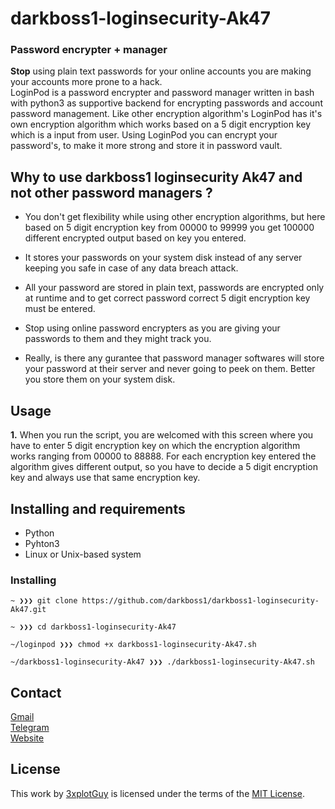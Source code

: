 # darkboss1-loginsecurity-Ak47 
### Password encrypter + manager
**Stop** using plain text passwords for your online accounts you are making your accounts more prone to a hack.</br>
LoginPod is a password encrypter and password manager written in bash with python3 as supportive backend for encrypting passwords and account password management. Like other encryption algorithm's LoginPod has it's own encryption algorithm which works based on a 5 digit encryption key which is a input from user. Using LoginPod you can encrypt your password's, to make it more strong and store it in password vault.


## Why to use darkboss1 loginsecurity Ak47 and not other password managers ?
+ You don't get flexibility while using other encryption algorithms, but here based on 5 digit encryption key from 00000 to 99999 you get 100000 different encrypted output based on key you entered. 

+ It stores your passwords on your system disk instead of any server keeping you safe in case of any data breach attack.

+ All your password are stored in plain text, passwords are encrypted only at runtime and to get correct password correct 5 digit encryption key must be entered.

+ Stop using online password encrypters as you are giving your passwords to them and they might track you.

+ Really, is there any gurantee that password manager softwares will store your password at their server and never going to peek on them. Better you store them on your system disk.


## Usage
**1.** When you run the script, you are welcomed with this screen where you have to enter 5 digit encryption key on which the encryption algorithm works ranging from 00000 to 88888. For each encryption key entered the algorithm gives different output, so you have to decide a 5 digit encryption key and always use that same encryption key.

## Installing and requirements
- Python
- Pyhton3
- Linux or Unix-based system

### Installing
```
~ ❯❯❯ git clone https://github.com/darkboss1/darkboss1-loginsecurity-Ak47.git

~ ❯❯❯ cd darkboss1-loginsecurity-Ak47

~/loginpod ❯❯❯ chmod +x darkboss1-loginsecurity-Ak47.sh

~/darkboss1-loginsecurity-Ak47 ❯❯❯ ./darkboss1-loginsecurity-Ak47.sh
```


## Contact
[Gmail](mailto:chowdhuryethicalhacker@gmail.com) </br>
[Telegram](https://t.me/darkvaiadmin) </br>
[Website](https://serialkey.top) </br>



## License

This work by [3xplotGuy](https://github.com/darkboss1) is licensed under the terms of the [MIT License](https://www.serialkey.top).

